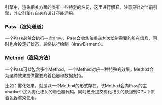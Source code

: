 
引擎中，渲染相关方面的类有一些特定的名词，这里进行解释，注意只针对当前引擎，其它引擎有自身的设计不能适用。

### Pass（渲染通道）

一个Pass必然会执行一次draw，Pass会收集和提交本次绘制需要的所有信息，同时也会设定好状态，最终执行绘制（drawElement）。

### Method（渲染方法）

一个Pass可以包含多个Method，一个Method对应一种特殊的效果，Method会为这种效果提供需要的着色器和数据支持。

比如：雾化效果，就是以一个Method的形式存在，该Method会向Pass的主shader中加入雾化相关的着色器代码，同时还会提交雾化相关的数据到GPU中供着色器渲染使用。
